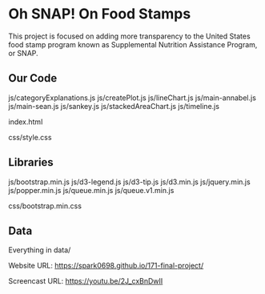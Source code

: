 # Oh SNAP! On Food Stamps

This project is focused on adding more transparency to the United States food stamp program known as Supplemental Nutrition Assistance Program, or SNAP.

## Our Code
js/categoryExplanations.js
js/createPlot.js
js/lineChart.js
js/main-annabel.js
js/main-sean.js
js/sankey.js
js/stackedAreaChart.js
js/timeline.js

index.html

css/style.css

## Libraries
js/bootstrap.min.js
js/d3-legend.js
js/d3-tip.js
js/d3.min.js
js/jquery.min.js
js/popper.min.js
js/queue.min.js
js/queue.v1.min.js

css/bootstrap.min.css

## Data
Everything in data/

Website URL: https://spark0698.github.io/171-final-project/

Screencast URL: https://youtu.be/2J_cxBnDwII
